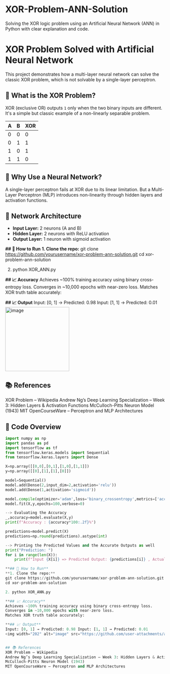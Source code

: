 # XOR-Problem-ANN-Solution
Solving the XOR logic problem using an Artificial Neural Network (ANN) in Python with clear explanation and code.
# XOR Problem Solved with Artificial Neural Network

This project demonstrates how a multi-layer neural network can solve the classic XOR problem, which is not solvable by a single-layer perceptron.

## 🧠 What is the XOR Problem?

XOR (exclusive OR) outputs `1` only when the two binary inputs are different. It's a simple but classic example of a non-linearly separable problem.

| A | B | XOR |
|---|---|-----|
| 0 | 0 |  0  |
| 0 | 1 |  1  |
| 1 | 0 |  1  |
| 1 | 1 |  0  |

## 🤔 Why Use a Neural Network?

A single-layer perceptron fails at XOR due to its linear limitation. But a Multi-Layer Perceptron (MLP) introduces non-linearity through hidden layers and activation functions.

## 🧱 Network Architecture

- **Input Layer:** 2 neurons (A and B)
- **Hidden Layer:** 2 neurons with ReLU activation
- **Output Layer:** 1 neuron with sigmoid activation

**## 🔧 How to Run**
**1. Clone the repo:**
git clone https://github.com/yourusername/xor-problem-ann-solution.git
cd xor-problem-ann-solution

2. python XOR_ANN.py

**## 📈 Accuracy**
Achieves ~100% training accuracy using binary cross-entropy loss.
Converges in ~10,000 epochs with near-zero loss.
Matches XOR truth table accurately:

**## 📈 Output**
Input: [0, 1] → Predicted: 0.98 Input: [1, 1] → Predicted: 0.01
<img width="202" alt="image" src="https://github.com/user-attachments/assets/306cc79d-9a33-4326-b33c-d925f5a9ce74" />


## 📚 References
XOR Problem – Wikipedia
Andrew Ng’s Deep Learning Specialization – Week 3: Hidden Layers & Activation Functions
McCulloch-Pitts Neuron Model (1943)
MIT OpenCourseWare – Perceptron and MLP Architectures

## 🧾 Code Overview

```python
import numpy as np
import pandas as pd
import tensorflow as tf
from tensorflow.keras.models import Sequential
from tensorflow.keras.layers import Dense

X=np.array([[0,0],[0,1],[1,0],[1,1]])
y=np.array([[0],[1],[1],[0]])

model=Sequential()
model.add(Dense(2,input_dim=2,activation='relu'))
model.add(Dense(1,activation='sigmoid'))

model.compile(optimizer='adam',loss='binary_crossentropy',metrics=['accuracy'])
model.fit(X,y,epochs=100,verbose=0)

--> Evaluating the Accuracy
_,accuracy=model.evaluate(X,y)
print(f"Accuracy : {accuracy*100:.2f}%")

predictions=model.predict(X)
predictions=np.round(predictions).astype(int)

--> Printing the Predicted Values and the Accurate Outputs as well
print("Prediction: ")
for i in range(len(X)):
    print(f"Input {X[i]} => Predicted Output: {predictions[i]} , Actual Output: {y[i]}")

**## 🔧 How to Run**
**1. Clone the repo:**
git clone https://github.com/yourusername/xor-problem-ann-solution.git
cd xor-problem-ann-solution

2. python XOR_ANN.py

**## 📈 Accuracy**
Achieves ~100% training accuracy using binary cross-entropy loss.
Converges in ~10,000 epochs with near-zero loss.
Matches XOR truth table accurately:

**## 📈 Output**
Input: [0, 1] → Predicted: 0.98 Input: [1, 1] → Predicted: 0.01
<img width="202" alt="image" src="https://github.com/user-attachments/assets/306cc79d-9a33-4326-b33c-d925f5a9ce74" />


## 📚 References
XOR Problem – Wikipedia
Andrew Ng’s Deep Learning Specialization – Week 3: Hidden Layers & Activation Functions
McCulloch-Pitts Neuron Model (1943)
MIT OpenCourseWare – Perceptron and MLP Architectures
